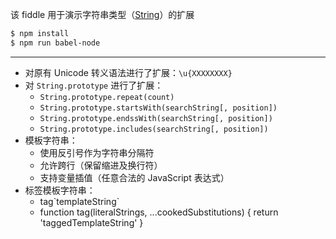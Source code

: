 该 fiddle 用于演示字符串类型（[String](http://mzl.la/ORU8rA)）的扩展

```sh
$ npm install
$ npm run babel-node
```

---

- 对原有 Unicode 转义语法进行了扩展：`\u{XXXXXXXX}`
- 对 `String.prototype` 进行了扩展：
  - `String.prototype.repeat(count)`
  - `String.prototype.startsWith(searchString[, position])`
  - `String.prototype.endssWith(searchString[, position])`
  - `String.prototype.includes(searchString[, position])`
- 模板字符串：
  - 使用反引号作为字符串分隔符
  - 允许跨行（保留缩进及换行符）
  - 支持变量插值（任意合法的 JavaScript 表达式）
- 标签模板字符串：
  - tag\`templateString\`
  - function tag(literalStrings, ...cookedSubstitutions) { return 'taggedTemplateString' }
